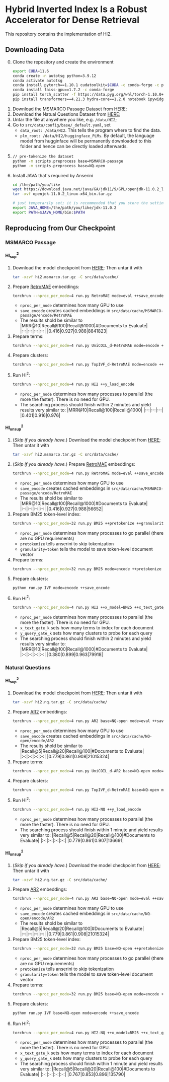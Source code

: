 # Hybrid Inverted Index Is a Robust Accelerator for Dense Retrieval

This repository contains the implementation of HI2.

## Downloading Data
0. Clone the repository and create the environment
   ```bash
   export CUDA=11.6
   conda create -n autotsg python=3.9.12
   conda activate autotsg
   conda install pytorch==1.10.1 cudatoolkit=$CUDA -c conda-forge -c pytorch
   conda install faiss-gpu==1.7.2 -c conda-forge
   pip install torch_scatter -f https://data.pyg.org/whl/torch-1.10.0+$CUDA.html
   pip install transformers==4.21.3 hydra-core==1.2.0 notebook ipywidgets psutil
   ```
1. Download the MSMARCO Passage Dataset from [HERE](https://1drv.ms/u/s!Aipk4vd2SBrtg5oxt3WgMe5NhFeR9g?e=HxR0BE);
2. Download the Natual Questions Dataset from [HERE](https://1drv.ms/u/s!Aipk4vd2SBrtg5oyNGedFAptLP-9Gw?e=zgWa2L);
3. Untar the file at anywhere you like, e.g. `/data/HI2`;
4. Go to `src/data/config/base/_default.yaml`, set 
   - `data_root: /data/HI2`. This tells the program where to find the data.
   - `plm_root: /data/HI2/huggingface_PLMs`. By default, the language model from hugginface will be permanently downloaded to this folder and hence can be directly loaded afterwards.
5. ```bash
   // pre-tokenize the dataset
   python -m scripts.preprocess base=MSMARCO-passage
   python -m scripts.preprocess base=NQ-open
   ```
6. Install JAVA that's required by Anserini
   ```bash
   cd /the/path/you/like
   wget https://download.java.net/java/GA/jdk11/9/GPL/openjdk-11.0.2_linux-x64_bin.tar.gz
   tar -xvf openjdk-11.0.2_linux-x64_bin.tar.gz

   # just temperarily set; it is recommended that you store the setting in ~/.bashrc
   export JAVA_HOME=/the/path/you/like/jdk-11.0.2
   export PATH=$JAVA_HOME/bin:$PATH
   ```

## Reproducing from Our Checkpoint
### MSMARCO Passage
#### HI$^2_{\text{sup}}$
1. Download the model checkpoint from [HERE](https://1drv.ms/u/s!Aipk4vd2SBrtg5ozi2bjeUn6IlGYyw?e=0NY5IH); Then untar it with 
   ```bash
   tar -xzvf hi2.msmarco.tar.gz -C src/data/cache/
   ```
2. Prepare [RetroMAE](https://arxiv.org/abs/2205.12035) embeddings:
   ```bash
   torchrun --nproc_per_node=4 run.py RetroMAE mode=eval ++save_encode ++plm=retromae_distill
   ```
   - `nproc_per_node` determines how many GPU to use
   - `save_encode` creates cached embeddings in `src/data/cache/MSMARCO-passage/encode/RetroMAE`
   - The results shold be similar to
      |MRR@10|Recall@100|Recall@1000|#Documents to Evaluate|
      |:-:|:-:|:-:|:-:|
      |0.416|0.927|0.988|8841823|
3. Prepare terms:
   ```bash
   torchrun --nproc_per_node=4 run.py UniCOIL_d-RetroMAE mode=encode ++save_encode
   ```
4. Prepare clusters:
   ```bash
   torchrun --nproc_per_node=4 run.py TopIVF_d-RetroMAE mode=encode ++save_encode
   ```
5. Run HI$^2$:
   ```bash
   torchrun --nproc_per_node=4 run.py HI2 ++y_load_encode
   ```
   - `nproc_per_node` determines how many processes to parallel (the more the faster). There is no need for GPU.
   - The searching process should finish within 2 minutes and yield results very similar to:
      |MRR@10|Recall@100|Recall@1000|
      |:-:|:-:|:-:|
      |0.401|0.916|0.976|

#### HI$^2_{\text{unsup}}$
1. (*Skip if you already have.*) Download the model checkpoint from [HERE](https://1drv.ms/u/s!Aipk4vd2SBrtg5ozi2bjeUn6IlGYyw?e=0NY5IH); Then untar it with 
   ```bash
   tar -xzvf hi2.msmarco.tar.gz -C src/data/cache/
   ```
2. (*Skip if you already have.*) Prepare [RetroMAE](https://arxiv.org/abs/2205.12035) embeddings:
   ```bash
   torchrun --nproc_per_node=4 run.py RetroMAE mode=eval ++save_encode ++plm=retromae_distill
   ```
   - `nproc_per_node` determines how many GPU to use
   - `save_encode` creates cached embeddings in `src/data/cache/MSMARCO-passage/encode/RetroMAE`
   - The results shold be similar to
      |MRR@10|Recall@100|Recall@1000|#Documents to Evaluate|
      |:-:|:-:|:-:|:-:|
      |0.416|0.927|0.988|56652|
3. Prepare BM25 token-level index:
   ```bash
   torchrun --nproc_per_node=32 run.py BM25 ++pretokenize ++granularity=token
   ```
   - `nproc_per_node` determines how many processes to go parallel (there are no GPU requirements)
   - `pretokenize` tells anserini to skip tokenization
   - `granularity=token` tells the model to save token-level document vector
4. Prepare terms:
   ```bash
   torchrun --nproc_per_node=32 run.py BM25 mode=encode ++pretokenize ++granularity=token ++save_weight ++save_encode
   ```
5. Prepare clusters:
   ```bash
   python run.py IVF mode=encode ++save_encode
   ```
6. Run HI$^2$:
   ```bash
   torchrun --nproc_per_node=4 run.py HI2 ++x_model=BM25 ++x_text_gate_k=15 ++y_model=IVF ++y_query_gate_k=25 ++verifier_src=RetroMAE ++y_load_encode ++x_load_ckpt=inv
   ```
   - `nproc_per_node` determines how many processes to parallel (the more the faster). There is no need for GPU.
   - `x_text_gate_k` sets how many terms to index for each document
   - `y_query_gate_k` sets how many clusters to probe for each query
   - The searching process should finish within 2 minutes and yield results very similar to:
      |MRR@10|Recall@100|Recall@1000|#Documents to Evaluate|
      |:-:|:-:|:-:|:-:|
      |0.380|0.899|0.963|79918|


### Natural Questions
#### HI$^2_{\text{sup}}$
1. Download the model checkpoint from [HERE](); Then untar it with 
   ```bash
   tar -xzvf hi2.nq.tar.gz -C src/data/cache/
   ```
2. Prepare [AR2](https://arxiv.org/abs/2110.03611) embeddings:
   ```bash
   torchrun --nproc_per_node=4 run.py AR2 base=NQ-open mode=eval ++save_encode ++plm=ernie
   ```
   - `nproc_per_node` determines how many GPU to use
   - `save_encode` creates cached embeddings in `src/data/cache/NQ-open/encode/AR2`
   - The results shold be similar to
      |Recall@5|Recall@20|Recall@100|#Documents to Evaluate|
      |:-:|:-:|:-:|:-:|
      |0.779|0.861|0.908|21015324|
3. Prepare terms:
   ```bash
   torchrun --nproc_per_node=4 run.py UniCOIL_d-AR2 base=NQ-open mode=encode ++save_encode
   ```
4. Prepare clusters:
   ```bash
   torchrun --nproc_per_node=4 run.py TopIVF_d-RetroMAE base=NQ-open mode=encode ++save_encode ++embedding_src=AR2 ++vq_src=AR2
   ```
5. Run HI$^2$:
   ```bash
   torchrun --nproc_per_node=4 run.py HI2-NQ ++y_load_encode
   ```
   - `nproc_per_node` determines how many processes to parallel (the more the faster). There is no need for GPU.
   - The searching process should finish within 1 minute and yield results very similar to:
      |Recall@5|Recall@20|Recall@100|#Documents to Evaluate|
      |:-:|:-:|:-:|:-:|
      |0.779|0.861|0.907|136691|

#### HI$^2_{\text{unsup}}$
1. (*Skip if you already have.*) Download the model checkpoint from [HERE](); Then untar it with 
   ```bash
   tar -xzvf hi2.nq.tar.gz -C src/data/cache/
   ```
2. Prepare [AR2](https://arxiv.org/abs/2110.03611) embeddings:
   ```bash
   torchrun --nproc_per_node=4 run.py AR2 base=NQ-open mode=eval ++save_encode ++plm=ernie
   ```
   - `nproc_per_node` determines how many GPU to use
   - `save_encode` creates cached embeddings in `src/data/cache/NQ-open/encode/AR2`
   - The results shold be similar to
      |Recall@5|Recall@20|Recall@100|#Documents to Evaluate|
      |:-:|:-:|:-:|:-:|
      |0.779|0.861|0.908|21015324|
3. Prepare BM25 token-level index:
   ```bash
   torchrun --nproc_per_node=32 run.py BM25 base=NQ-open ++pretokenize ++granularity=token
   ```
   - `nproc_per_node` determines how many processes to go parallel (there are no GPU requirements)
   - `pretokenize` tells anserini to skip tokenization
   - `granularity=token` tells the model to save token-level document vector
4. Prepare terms:
   ```bash
   torchrun --nproc_per_node=32 run.py BM25 base=NQ-open mode=encode ++pretokenize ++granularity=token ++save_weight ++save_encode
   ```
5. Prepare clusters:
   ```bash
   python run.py IVF base=NQ-open mode=encode ++save_encode
   ```
6. Run HI$^2$:
   ```bash
   torchrun --nproc_per_node=4 run.py HI2-NQ ++x_model=BM25 ++x_text_gate_k=20 ++y_model=IVF ++verifier_src=AR2 ++y_load_encode ++x_load_ckpt=inv
   ```
   - `nproc_per_node` determines how many processes to parallel (the more the faster). There is no need for GPU.
   - `x_text_gate_k` sets how many terms to index for each document
   - `y_query_gate_k` sets how many clusters to probe for each query
   - The searching process should finish within 1 minute and yield results very similar to:
      |Recall@5|Recall@20|Recall@100|#Documents to Evaluate|
      |:-:|:-:|:-:|:-:|
      |0.767|0.853|0.896|135790|

